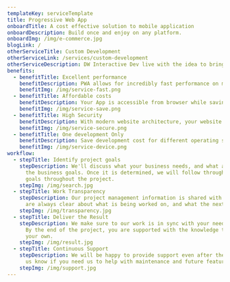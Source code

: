 ```yaml
---
templateKey: serviceTemplate
title: Progressive Web App
onboardTitle: A cost effective solution to mobile application
onboardDescription: Build once and enjoy on any platform.
onboardImg: /img/e-commerce.jpg
blogLink: /
otherServiceTitle: Custom Development
otherServiceLink: /services/custom-development
otherServiceDescription: DW Interactive Dev live with the idea to bring flexibility in development, make your idea alive.
benefits:
  - benefitTitle: Excellent performance
    benefitDescription: PWA allows for incredibly fast performance on mobile platform, taking advantages of assets caching.
    benefitImg: /img/service-fast.png
  - benefitTitle: Affordable costs
    benefitDescription: Your App is accessible from browser while saving hosting cost
    benefitImg: /img/service-save.png
  - benefitTitle: High Security
    benefitDescription: With modern website architecture, your website data are in good hands.
    benefitImg: /img/service-secure.png
  - benefitTitle: One development Only
    benefitDescription: Save development cost for different operating systems, PWA works just like an app without the need for user to download it.
    benefitImg: /img/service-device.png
workflow:
  - stepTitle: Identify project goals
    stepDescription: We'll discuss what your business needs, and what are some of
      the business goals. Once it is determined, we will follow through on those
      goals throughout the project.
    stepImg: /img/search.jpg
  - stepTitle: Work Transparency
    stepDescription: Our project management information is shared with you, so you
      are always clear about what is being worked on, and what the next step is.
    stepImg: /img/transparency.jpg
  - stepTitle: Deliver the Result
    stepDescription: We make sure to our work is in sync with your needs and goals.
      By the end of the project, you are supported with the knowledge to go on
      your own.
    stepImg: /img/result.jpg
  - stepTitle: Continuous Support
    stepDescription: We will be happy to provide support even after the project. Let
      us know if you need us to help with maintenance and future feature.
    stepImg: /img/support.jpg
---
```

